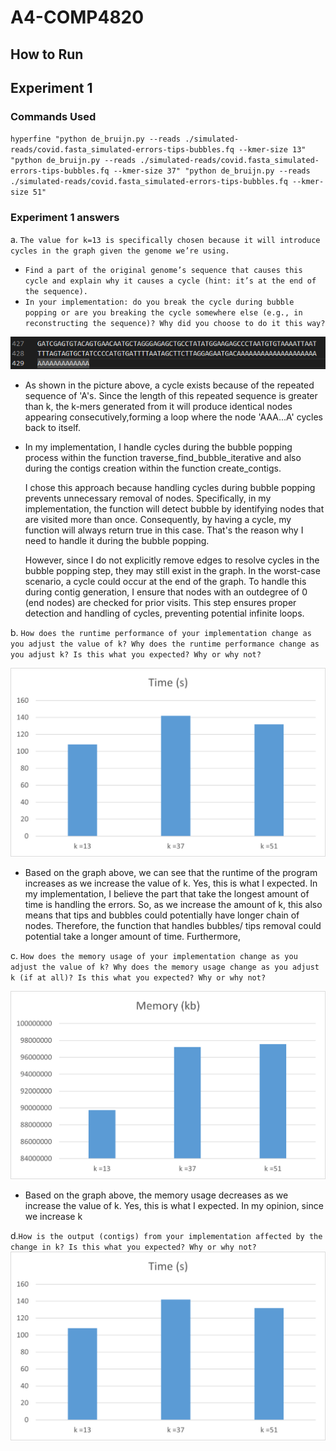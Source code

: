 # A4-COMP4820

## How to Run

## Experiment 1

### Commands Used

`hyperfine "python de_bruijn.py --reads ./simulated-reads/covid.fasta_simulated-errors-tips-bubbles.fq --kmer-size 13" "python de_bruijn.py --reads ./simulated-reads/covid.fasta_simulated-errors-tips-bubbles.fq --kmer-size 37" "python de_bruijn.py --reads ./simulated-reads/covid.fasta_simulated-errors-tips-bubbles.fq --kmer-size 51"`

### Experiment 1 answers

a. `The value for k=13 is specifically chosen because it will introduce cycles in the graph given the genome we’re using.`

- `Find a part of the original genome’s sequence that causes this cycle and explain why it causes a cycle (hint: it’s at the end of the sequence).`
- `In your implementation: do you break the cycle during bubble popping or are you breaking the cycle somewhere else (e.g., in reconstructing the sequence)? Why did you choose to do it this way?`

![](./pictures/cycle_genome.png)

- As shown in the picture above, a cycle exists because of the repeated sequence of 'A's. Since the length of this repeated sequence is greater than k, the k-mers generated from it will produce identical nodes appearing consecutively,forming a loop where the node 'AAA...A' cycles back to itself.

- In my implementation, I handle cycles during the bubble popping process within the function traverse_find_bubble_iterative and also during the contigs creation within the function create_contigs.

  I chose this approach because handling cycles during bubble popping prevents unnecessary removal of nodes. Specifically, in my implementation, the function will detect bubble by identifying nodes that are visited more than once. Consequently, by having a cycle, my function will always return true in this case. That's the reason why I need to handle it during the bubble popping.

  However, since I do not explicitly remove edges to resolve cycles in the bubble popping step, they may still exist in the graph. In the worst-case scenario, a cycle could occur at the end of the graph. To handle this during contig generation, I ensure that nodes with an outdegree of 0 (end nodes) are checked for prior visits. This step ensures proper detection and handling of cycles, preventing potential infinite loops.

b. `How does the runtime performance of your implementation change as you adjust the value of k? Why does the runtime performance change as you adjust k? Is this what you expected? Why or why not? `

![](./pictures/time.png)

- Based on the graph above, we can see that the runtime of the program increases as we increase the value of k. Yes, this is what I expected. In my implementation, I believe the part that take the longest amount of time is handling the errors. So, as we increase the amount of k, this also means that tips and bubbles could potentially have longer chain of nodes. Therefore, the function that handles bubbles/ tips removal could potential take a longer amount of time. Furthermore,

c. `How does the memory usage of your implementation change as you adjust the value of k? Why does the memory usage change as you adjust k (if at all)? Is this what you expected? Why or why not? `

![](./pictures/memory.png)

- Based on the graph above, the memory usage decreases as we increase the value of k. Yes, this is what I expected. In my opinion, since we increase k

d.`How is the output (contigs) from your implementation affected by the change in k? Is this what you expected? Why or why not?`
![](./pictures/time.png)
